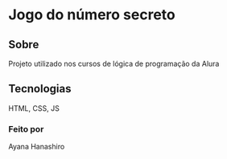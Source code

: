 <h1> Jogo do número secreto</h1>

<h2>Sobre </h2>
<p>Projeto utilizado nos cursos de lógica de programação da Alura</p>

<h2>Tecnologias</h2>
<p>HTML, CSS, JS </p>

<h3>Feito por</h3>
<p>Ayana Hanashiro</p>
